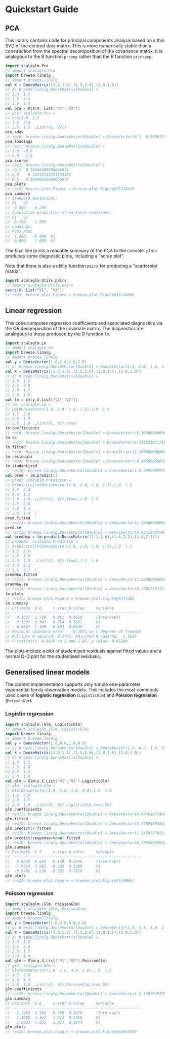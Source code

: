 # Quickstart Guide

## PCA

This library contains code for principal components analysis based on a thin SVD of the centred data matrix. This is more numerically stable than a construction from the spectral decomposition of the covariance matrix. It is analogous to the R function `prcomp` rather than the R function `princomp`.
```scala
import scalaglm.Pca
// import scalaglm.Pca
import breeze.linalg._
// import breeze.linalg._
val X = DenseMatrix((1.0,1.5),(1.5,2.0),(2.0,1.5))
// X: breeze.linalg.DenseMatrix[Double] =
// 1.0  1.5
// 1.5  2.0
// 2.0  1.5
val pca = Pca(X, List("V1","V2"))
// pca: scalaglm.Pca =
// Pca(1.0  1.5
// 1.5  2.0
// 2.0  1.5  ,List(V1, V2))
pca.sdev
// res0: breeze.linalg.DenseVector[Double] = DenseVector(0.5, 0.28867513459481287)
pca.loadings
// res1: breeze.linalg.DenseMatrix[Double] =
// 1.0  -0.0
// 0.0  -1.0
pca.scores
// res2: breeze.linalg.DenseMatrix[Double] =
// -0.5  0.16666666666666674
// 0.0   -0.33333333333333326
// 0.5   0.16666666666666674
pca.plots
// res3: breeze.plot.Figure = breeze.plot.Figure@712a8ce7
pca.summary
// Standard deviations:
// V1	V2
//  0.500	 0.289
// Cumulative proportion of variance explained:
// V1	V2
//  0.750	 1.000
// Loadings:
// PC01	PC02	
//  1.000	-0.000	V1
//  0.000	-1.000	V2
```
The final line prints a readable summary of the PCA to the console. `plots` produces some diagnostic plots, including a "scree plot".

Note that there is also a utility function `pairs` for producing a "scatterplot matrix":
```scala
import scalaglm.Utils.pairs
// import scalaglm.Utils.pairs
pairs(X, List("V1", "V2"))
// res5: breeze.plot.Figure = breeze.plot.Figure@13c24886
```

## Linear regression

This code computes regression coefficients and associated diagnostics via the QR decomposition of the covariate matrix. The diagnostics are analogous to those produced by the R function `lm`.

```scala
import scalaglm.Lm
// import scalaglm.Lm
import breeze.linalg._
// import breeze.linalg._
val y = DenseVector(1.0,2.0,1.0,1.5)
// y: breeze.linalg.DenseVector[Double] = DenseVector(1.0, 2.0, 1.0, 1.5)
val X = DenseMatrix((1.0,1.5),(1.5,2.0),(2.0,1.5),(2.0,1.0))
// X: breeze.linalg.DenseMatrix[Double] =
// 1.0  1.5
// 1.5  2.0
// 2.0  1.5
// 2.0  1.0
val lm = Lm(y,X,List("V1","V2"))
// lm: scalaglm.Lm =
// Lm(DenseVector(1.0, 2.0, 1.0, 1.5),1.0  1.5
// 1.5  2.0
// 2.0  1.5
// 2.0  1.0  ,List(V1, V2),true)
lm.coefficients
// res6: breeze.linalg.DenseVector[Double] = DenseVector(-0.16666666666666852, 0.3333333333333338, 0.6666666666666674)
lm.se
// res7: breeze.linalg.DenseVector[Double] = DenseVector(2.718251071716681, 0.942809041582063, 1.1055415967851332)
lm.fitted
// res8: breeze.linalg.DenseVector[Double] = DenseVector(1.1666666666666663, 1.666666666666667, 1.5000000000000002, 1.1666666666666665)
lm.residuals
// res9: breeze.linalg.DenseVector[Double] = DenseVector(-0.1666666666666663, 0.33333333333333304, -0.5000000000000002, 0.3333333333333335)
lm.studentised
// res10: breeze.linalg.DenseVector[Double] = DenseVector(-0.9999999999999954, 0.9999999999999996, -1.0000000000000002, 1.0000000000000002)
val pred = lm.predict()
// pred: scalaglm.PredictLm =
// PredictLm(Lm(DenseVector(1.0, 2.0, 1.0, 1.5),1.0  1.5
// 1.5  2.0
// 2.0  1.5
// 2.0  1.0  ,List(V1, V2),true),1.0  1.5
// 1.5  2.0
// 2.0  1.5
// 2.0  1.0  )
pred.fitted
// res11: breeze.linalg.DenseVector[Double] = DenseVector(1.1666666666666665, 1.666666666666667, 1.5000000000000002, 1.1666666666666665)
pred.se
// res12: breeze.linalg.DenseVector[Double] = DenseVector(0.6871842709362765, 0.6236095644623235, 0.5, 0.6236095644623237)
val predNew = lm.predict(DenseMatrix((1.1,1.6),(1.4,2.2),(1.6,2.1)))
// predNew: scalaglm.PredictLm =
// PredictLm(Lm(DenseVector(1.0, 2.0, 1.0, 1.5),1.0  1.5
// 1.5  2.0
// 2.0  1.5
// 2.0  1.0  ,List(V1, V2),true),1.1  1.6
// 1.4  2.2
// 1.6  2.1  )
predNew.fitted
// res13: breeze.linalg.DenseVector[Double] = DenseVector(1.2666666666666666, 1.766666666666667, 1.7666666666666673)
predNew.se
// res14: breeze.linalg.DenseVector[Double] = DenseVector(0.5792715732327587, 0.7930251502246882, 0.7431165603202652)
lm.plots
// res15: breeze.plot.Figure = breeze.plot.Figure@4df3385
lm.summary
// Estimate	 S.E.	 t-stat	p-value		Variable
// ---------------------------------------------------------
//  -0.1667	 2.718	-0.061	0.9610  	(Intercept)
//   0.3333	 0.943	 0.354	0.7837  	V1
//   0.6667	 1.106	 0.603	0.6545  	V2
// Residual standard error:   0.7071 on 1 degrees of freedom
// Multiple R-squared: 0.2727, Adjusted R-squared: -1.1818
// F-statistic: 0.1875 on 2 and 1 DF, p-value: 0.85280
```
The plots include a plot of studentised residuals against fitted values and a normal Q-Q plot for the studentised residuals.

## Generalised linear models

The current implementation supports only simple one-parameter exponential family observation models. This includes the most commonly used cases of **logistic regression** (`LogisticGlm`) and **Poisson regression** (`PoissonGlm`).

### Logistic regression

```scala
import scalaglm.{Glm, LogisticGlm}
// import scalaglm.{Glm, LogisticGlm}
import breeze.linalg._
// import breeze.linalg._
val y = DenseVector(1.0,0.0,1.0,0.0)
// y: breeze.linalg.DenseVector[Double] = DenseVector(1.0, 0.0, 1.0, 0.0)
val X = DenseMatrix((1.0,1.5),(1.5,2.0),(2.0,1.5),(2.0,1.0))
// X: breeze.linalg.DenseMatrix[Double] =
// 1.0  1.5
// 1.5  2.0
// 2.0  1.5
// 2.0  1.0
val glm = Glm(y,X,List("V1","V2"),LogisticGlm)
// glm: scalaglm.Glm =
// Glm(DenseVector(1.0, 0.0, 1.0, 0.0),1.0  1.5
// 1.5  2.0
// 2.0  1.5
// 2.0  1.0  ,List(V1, V2),LogisticGlm,true,50)
glm.coefficients
// res17: breeze.linalg.DenseVector[Double] = DenseVector(4.664616774081789, -1.952393755116432, -0.9761968775582166)
glm.fitted
// res18: breeze.linalg.DenseVector[Double] = DenseVector(0.7769409304492391, 0.44611813910152176, 0.3308227913477173, 0.44611813910152176)
glm.predict().fitted
// res19: breeze.linalg.DenseVector[Double] = DenseVector(1.2479277026280322, -0.2163676137092918, -0.7044660524883997, -0.21636761370929136)
glm.predict(response=true).fitted
// res20: breeze.linalg.DenseVector[Double] = DenseVector(0.7769409304492391, 0.44611813910152176, 0.3308227913477173, 0.44611813910152176)
glm.summary
// Estimate	 S.E.	 z-stat	p-value		Variable
// ---------------------------------------------------------
//   4.6646	 8.655	 0.539	0.5899  	(Intercept)
//  -1.9524	 3.085	-0.633	0.5269  	V1
//  -0.9762	 3.236	-0.302	0.7629  	V2
glm.plots
// res22: breeze.plot.Figure = breeze.plot.Figure@fc996bf
```

### Poisson regression

```scala
import scalaglm.{Glm, PoissonGlm}
// import scalaglm.{Glm, PoissonGlm}
import breeze.linalg._
// import breeze.linalg._
val y = DenseVector(1.0,3.0,4.0,2.0)
// y: breeze.linalg.DenseVector[Double] = DenseVector(1.0, 3.0, 4.0, 2.0)
val X = DenseMatrix((1.0,1.5),(1.5,2.0),(2.0,1.5),(2.0,1.0))
// X: breeze.linalg.DenseMatrix[Double] =
// 1.0  1.5
// 1.5  2.0
// 2.0  1.5
// 2.0  1.0
val glm = Glm(y,X,List("V1","V2"),PoissonGlm)
// glm: scalaglm.Glm =
// Glm(DenseVector(1.0, 3.0, 4.0, 2.0),1.0  1.5
// 1.5  2.0
// 2.0  1.5
// 2.0  1.0  ,List(V1, V2),PoissonGlm,true,50)
glm.coefficients
// res23: breeze.linalg.DenseVector[Double] = DenseVector(-3.1262819779336546, 1.4099402205461313, 1.0832924624611122)
glm.summary
// Estimate	 S.E.	 z-stat	p-value		Variable
// ---------------------------------------------------------
//  -3.1263	 3.262	-0.958	0.3379  	(Intercept)
//   1.4099	 1.162	 1.213	0.2250  	V1
//   1.0833	 1.055	 1.027	0.3044  	V2
glm.plots
// res25: breeze.plot.Figure = breeze.plot.Figure@62e47649
```


